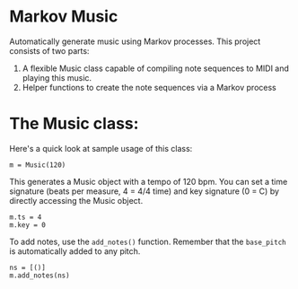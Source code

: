 # Markov Music
Automatically generate music using Markov processes.
This project consists of two parts:
1. A flexible Music class capable of compiling note sequences to MIDI and playing this music.
2. Helper functions to create the note sequences via a Markov process

# The Music class:
Here's a quick look at sample usage of this class:
```
m = Music(120)
```
This generates a Music object with a tempo of 120 bpm. 
You can set a time signature (beats per measure, 4 = 4/4 time) and key signature (0 = C) by directly accessing the Music object.
```
m.ts = 4
m.key = 0
```
To add notes, use the `add_notes()` function. Remember that the `base_pitch` is automatically added to any pitch.
```
ns = [()]
m.add_notes(ns)



